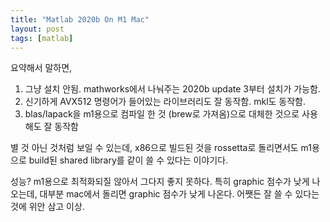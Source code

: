 ```yaml
---
title: "Matlab 2020b On M1 Mac"
layout: post
tags: [matlab]
---
```


요약해서 말하면,

1) 그냥 설치 안됨. mathworks에서 나눠주는 2020b update 3부터 설치가 가능함.
2) 신기하게 AVX512 명령어가 들어있는 라이브러리도 잘 동작함. mkl도 동작함.
3) blas/lapack을 m1용으로 컴파일 한 것 (brew로 가져옴)으로 대체한 것으로 사용해도 잘 동작함

별 것 아닌 것처럼 보일 수 있는데, x86으로 빌드된 것을 rossetta로 돌리면서도 m1용으로 build된 shared library를 같이 쓸 수 있다는 이야기다. 

성능? m1용으로 최적화되질 않아서 그다지 좋지 못하다. 특히 graphic 점수가 낮게 나오는데, 대부분 mac에서 돌리면 graphic 점수가 낮게 나온다. 어쨋든 잘 쓸 수 있다는 것에 위안 삼고 이상.


